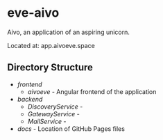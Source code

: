 # eve-aivo
Aivo, an application of an aspiring unicorn.

Located at:
app.aivoeve.space

## Directory Structure
* *frontend*
  * *aivoeve* - Angular frontend of the application
* *backend*
  * *DiscoveryService* - 
  * *GatewayService* - 
  * *MailService* - 
* *docs* - Location of GitHub Pages files

